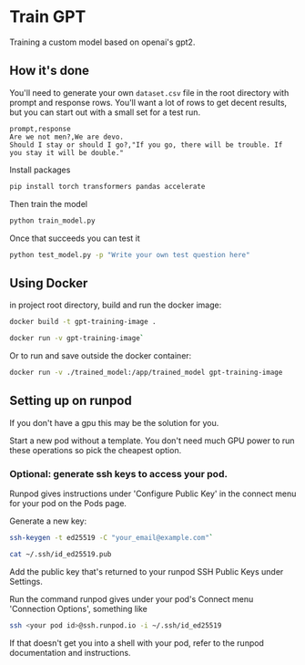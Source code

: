 # Train GPT
Training a custom model based on openai's gpt2.

## How it's done

You'll need to generate your own `dataset.csv` file in the root directory with prompt and response rows. You'll want a lot of rows to get decent results, but you can start out with a small set for a test run.

```
prompt,response
Are we not men?,We are devo.
Should I stay or should I go?,"If you go, there will be trouble. If you stay it will be double."
```

Install packages
``` bash
pip install torch transformers pandas accelerate
```

Then train the model
``` bash
python train_model.py
```

Once that succeeds you can test it 
``` bash
python test_model.py -p "Write your own test question here"
```

## Using Docker

in project root directory, build and run the docker image:
``` bash
docker build -t gpt-training-image .

docker run -v gpt-training-image`
```

Or to run and save outside the docker container:
``` bash
docker run -v ./trained_model:/app/trained_model gpt-training-image
```

## Setting up on runpod

If you don't have a gpu this may be the solution for you.

Start a new pod without a template. You don't need much GPU power to run these operations so pick the cheapest option.

### Optional: generate ssh keys to access your pod.

Runpod gives instructions under 'Configure Public Key' in the connect menu for your pod on the Pods page.

Generate a new key:
``` bash
ssh-keygen -t ed25519 -C "your_email@example.com"`

cat ~/.ssh/id_ed25519.pub
```

Add the public key that's returned to your runpod SSH Public Keys under Settings.

Run the command runpod gives under your pod's Connect menu 'Connection Options', something like

``` bash
ssh <your pod id>@ssh.runpod.io -i ~/.ssh/id_ed25519
```
If that doesn't get you into a shell with your pod, refer to the runpod documentation and instructions.


